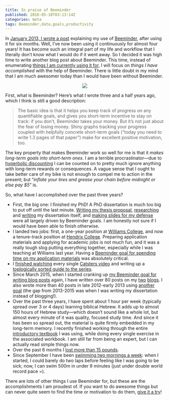 ```yaml
---
title: In praise of Beeminder
published: 2016-05-18T03:13:14Z
categories: meta
tags: Beeminder,data,goals,productivity
---
```


<p>In <a href="https://byorgey.wordpress.com/2013/04/16/beeminding-for-fun-and-profit/">January 2013, I wrote a post</a> explaining my use of <a href="https://www.beeminder.com/">Beeminder</a>, after using it for six months. Well, I’ve now been using it continuously for almost four years! It has become such an integral part of my life and workflow that I literally don’t know what I would do if it went away. So I decided it was high time to write another blog post about Beeminder. This time, instead of enumerating <a href="https://www.beeminder.com/byorgey">things I am currently using it for</a>, I will focus on <em>things I have accomplished</em> with the help of Beeminder. There is little doubt in my mind that I am much awesomer today than I would have been without Beeminder.</p>
<div style="text-align:center;">
<div class="figure">
<img src="https://www.beeminder.com/images/website_logo_mid_type.png" />

</div>
</div>
<p>First, what is Beeminder? Here’s what I wrote three and a half years ago, which I think is still a good description:</p>
<blockquote>
The basic idea is that it helps you keep track of progress on any quantifiable goals, and gives you short-term incentive to stay on track: if you don’t, Beeminder takes your money. But it’s not just about the fear of losing money. Shiny graphs tracking your progress coupled with helpfully concrete short-term goals (“today you need to write 1.3 pages of that paper”) make for excellent positive motivation, too.
</blockquote>
<p>The key property that makes Beeminder work so well for me is that it <em>makes long-term goals into short-term ones</em>. I am a terrible procrastinator—due to <a href="https://en.wikipedia.org/wiki/Hyperbolic_discounting">hyperbolic discounting</a> I can be counted on to pretty much ignore anything with long-term rewards or consequences. A vague sense that I ought to take better care of my bike is not enough to compel me to action in the present; but “<em>inflate your tires and grease your chain before midnight or else pay $5</em>” is.</p>
<p>So, what have I accomplished over the past three years?</p>
<ul>
<li>First, the big one: I finished my PhD! A PhD dissertation is much too big to put off until the last minute. <a href="https://www.beeminder.com/byorgey/thesis-proposal">Writing my thesis proposal</a>, <a href="https://www.beeminder.com/byorgey/thesis">researching</a> and <a href="https://www.beeminder.com/byorgey/pages">writing</a> my dissertation itself, and <a href="https://www.beeminder.com/byorgey/defense">making slides for my defense</a> were all largely driven by Beeminder goals. I am honestly not sure if I would have been able to finish otherwise.</li>
<li>I landed two jobs: first, a one-year position at <a href="http://www.cs.williams.edu/">Williams College</a>, and now a tenure-track position at <a href="http://ozark.hendrix.edu/">Hendrix College</a>. Preparing application materials and applying for academic jobs is not much fun, and it was a really tough slog putting everything together, especially while I was teaching at Williams last year. Having a <a href="https://www.beeminder.com/byorgey/application">Beeminder goal for spending time on my application materials</a> was absolutely critical.</li>
<li>I <a href="https://www.beeminder.com/byorgey/catsters">finished watching</a> every single <a href="https://www.youtube.com/user/TheCatsters">Catsters video</a> and writing up a <a href="https://byorgey.wordpress.com/catsters-guide-2/">toplogically sorted guide to the series</a>.</li>
<li>Since March 2015, when I started cranking up <a href="https://www.beeminder.com/byorgey/blog">my Beeminder goal for writing blog posts</a> again, I have written over 80 posts on my <a href="https://mathlesstraveled.com/">two</a> <a href="https://byorgey.wordpress.com/">blogs</a>. I also wrote more than 40 posts in late 2012-early 2013 using <a href="https://www.beeminder.com/byorgey/blogging">another goal</a> (the gap from 2013-2015 was when I was writing my dissertation instead of blogging!).</li>
<li>Over the past three years, I have spent about 1 hour per week (typically spread over 3 or 4 days) learning biblical Hebrew. It adds up to almost 150 hours of Hebrew study—which doesn’t sound like a whole lot, but almost every minute of it was quality, focused study time. And since it has been so spread out, the material is quite firmly embedded in my long-term memory. I recently finished working through the entire <a href="http://www.amazon.com/Basics-Biblical-Hebrew-Grammar-Second/dp/0310270200">introductory textbook</a> I was using, while doing every single exercise in the associated workbook. I am still far from being an expert, but I can actually read simple things now.</li>
<li>Over the past 6 months I <a href="https://www.beeminder.com/byorgey/weight">lost more than 15 pounds</a>.</li>
<li>Since September I have been <a href="https://www.beeminder.com/byorgey/swim">swimming two mornings a week</a>: when I started, I could barely do two laps before feeling like I was going to be sick; now, I can swim 500m in under 9 minutes (just under double world record pace =).</li>
</ul>
<p>There are lots of other things I use Beeminder for, but these are the accomplishments I am proudest of. If you want to do awesome things but can never quite seem to find the time or motivation to do them, <a href="https://www.beeminder.com/overview">give it a try</a>!</p>
<div id="refs" class="references">

</div>

